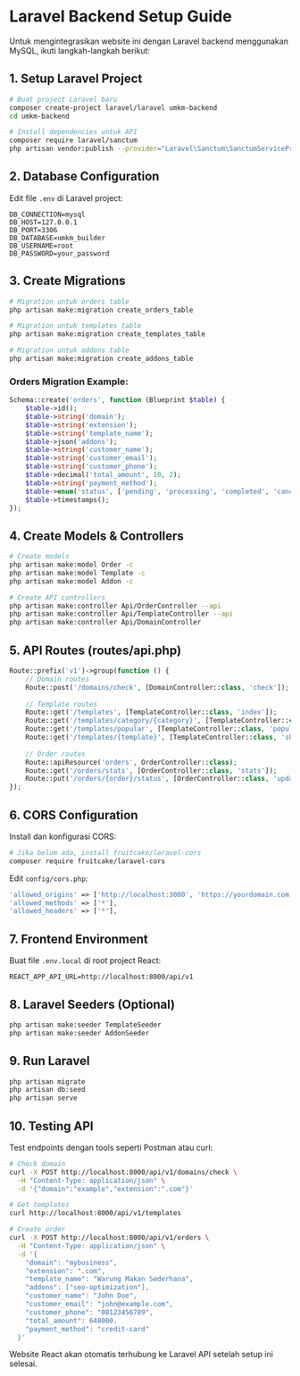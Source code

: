 
# Laravel Backend Setup Guide

Untuk mengintegrasikan website ini dengan Laravel backend menggunakan MySQL, ikuti langkah-langkah berikut:

## 1. Setup Laravel Project

```bash
# Buat project Laravel baru
composer create-project laravel/laravel umkm-backend
cd umkm-backend

# Install dependencies untuk API
composer require laravel/sanctum
php artisan vendor:publish --provider="Laravel\Sanctum\SanctumServiceProvider"
```

## 2. Database Configuration

Edit file `.env` di Laravel project:

```env
DB_CONNECTION=mysql
DB_HOST=127.0.0.1
DB_PORT=3306
DB_DATABASE=umkm_builder
DB_USERNAME=root
DB_PASSWORD=your_password
```

## 3. Create Migrations

```bash
# Migration untuk orders table
php artisan make:migration create_orders_table

# Migration untuk templates table
php artisan make:migration create_templates_table

# Migration untuk addons table
php artisan make:migration create_addons_table
```

### Orders Migration Example:
```php
Schema::create('orders', function (Blueprint $table) {
    $table->id();
    $table->string('domain');
    $table->string('extension');
    $table->string('template_name');
    $table->json('addons');
    $table->string('customer_name');
    $table->string('customer_email');
    $table->string('customer_phone');
    $table->decimal('total_amount', 10, 2);
    $table->string('payment_method');
    $table->enum('status', ['pending', 'processing', 'completed', 'cancelled'])->default('pending');
    $table->timestamps();
});
```

## 4. Create Models & Controllers

```bash
# Create models
php artisan make:model Order -c
php artisan make:model Template -c
php artisan make:model Addon -c

# Create API controllers
php artisan make:controller Api/OrderController --api
php artisan make:controller Api/TemplateController --api
php artisan make:controller Api/DomainController
```

## 5. API Routes (routes/api.php)

```php
Route::prefix('v1')->group(function () {
    // Domain routes
    Route::post('/domains/check', [DomainController::class, 'check']);
    
    // Template routes
    Route::get('/templates', [TemplateController::class, 'index']);
    Route::get('/templates/category/{category}', [TemplateController::class, 'byCategory']);
    Route::get('/templates/popular', [TemplateController::class, 'popular']);
    Route::get('/templates/{template}', [TemplateController::class, 'show']);
    
    // Order routes
    Route::apiResource('orders', OrderController::class);
    Route::get('/orders/stats', [OrderController::class, 'stats']);
    Route::put('/orders/{order}/status', [OrderController::class, 'updateStatus']);
});
```

## 6. CORS Configuration

Install dan konfigurasi CORS:

```bash
# Jika belum ada, install fruitcake/laravel-cors
composer require fruitcake/laravel-cors
```

Edit `config/cors.php`:
```php
'allowed_origins' => ['http://localhost:3000', 'https://yourdomain.com'],
'allowed_methods' => ['*'],
'allowed_headers' => ['*'],
```

## 7. Frontend Environment

Buat file `.env.local` di root project React:

```env
REACT_APP_API_URL=http://localhost:8000/api/v1
```

## 8. Laravel Seeders (Optional)

```bash
php artisan make:seeder TemplateSeeder
php artisan make:seeder AddonSeeder
```

## 9. Run Laravel

```bash
php artisan migrate
php artisan db:seed
php artisan serve
```

## 10. Testing API

Test endpoints dengan tools seperti Postman atau curl:

```bash
# Check domain
curl -X POST http://localhost:8000/api/v1/domains/check \
  -H "Content-Type: application/json" \
  -d '{"domain":"example","extension":".com"}'

# Get templates
curl http://localhost:8000/api/v1/templates

# Create order
curl -X POST http://localhost:8000/api/v1/orders \
  -H "Content-Type: application/json" \
  -d '{
    "domain": "mybusiness",
    "extension": ".com",
    "template_name": "Warung Makan Sederhana",
    "addons": ["seo-optimization"],
    "customer_name": "John Doe",
    "customer_email": "john@example.com",
    "customer_phone": "08123456789",
    "total_amount": 648000,
    "payment_method": "credit-card"
  }'
```

Website React akan otomatis terhubung ke Laravel API setelah setup ini selesai.
